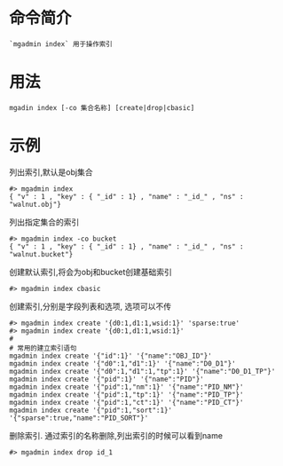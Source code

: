 # 命令简介 

    `mgadmin index` 用于操作索引

用法
=======

```
mgadin index [-co 集合名称] [create|drop|cbasic]
```

示例
=======

列出索引,默认是obj集合

```
#> mgadmin index
{ "v" : 1 , "key" : { "_id" : 1} , "name" : "_id_" , "ns" : "walnut.obj"}
```

列出指定集合的索引

```
#> mgadmin index -co bucket
{ "v" : 1 , "key" : { "_id" : 1} , "name" : "_id_" , "ns" : "walnut.bucket"}
```

创建默认索引,将会为obj和bucket创建基础索引

```
#> mgadmin index cbasic
```

创建索引,分别是字段列表和选项, 选项可以不传

```
#> mgadmin index create '{d0:1,d1:1,wsid:1}' 'sparse:true'
#> mgadmin index create '{d0:1,d1:1,wsid:1}'
#
# 常用的建立索引语句
mgadmin index create '{"id":1}' '{"name":"OBJ_ID"}'
mgadmin index create '{"d0":1,"d1":1}' '{"name":"D0_D1"}'
mgadmin index create '{"d0":1,"d1":1,"tp":1}' '{"name":"D0_D1_TP"}'
mgadmin index create '{"pid":1}' '{"name":"PID"}'
mgadmin index create '{"pid":1,"nm":1}' '{"name":"PID_NM"}'
mgadmin index create '{"pid":1,"tp":1}' '{"name":"PID_TP"}'
mgadmin index create '{"pid":1,"ct":1}' '{"name":"PID_CT"}'
mgadmin index create '{"pid":1,"sort":1}' '{"sparse":true,"name":"PID_SORT"}'
```

删除索引. 通过索引的名称删除,列出索引的时候可以看到name

```
#> mgadmin index drop id_1
```